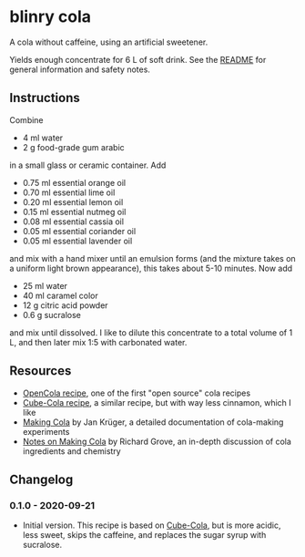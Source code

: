 # blinry cola

A cola without caffeine, using an artificial sweetener.

Yields enough concentrate for 6 L of soft drink. See the [README](README.md) for general information and safety notes.

## Instructions

Combine

- 4 ml water
- 2 g food-grade gum arabic

in a small glass or ceramic container. Add

- 0.75 ml essential orange oil
- 0.70 ml essential lime oil
- 0.20 ml essential lemon oil
- 0.15 ml essential nutmeg oil
- 0.08 ml essential cassia oil
- 0.05 ml essential coriander oil
- 0.05 ml essential lavender oil

and mix with a hand mixer until an emulsion forms (and the mixture takes on a uniform light brown appearance), this takes about 5-10 minutes. Now add

- 25 ml water
- 40 ml caramel color
- 12 g citric acid powder
- 0.6 g sucralose

and mix until dissolved. I like to dilute this concentrate to a total volume of 1 L, and then later mix 1:5 with carbonated water.

## Resources

- [OpenCola recipe](https://github.com/neuralsandwich/OpenCola/blob/master/OpenCola_soft_drink_recipe.pdf), one of the first "open source" cola recipes
- [Cube-Cola recipe](https://cube-cola.org/index.php?route=information/information&information_id=10), a similar recipe, but with way less cinnamon, which I like
- [Making Cola](https://jan-krueger.net/making-cola) by Jan Krüger, a detailed documentation of cola-making experiments
- [Notes on Making Cola](https://sparror.cubecinema.com/cube/cola/chemistry/index.htm) by Richard Grove, an in-depth discussion of cola ingredients and chemistry

## Changelog

### 0.1.0 - 2020-09-21

- Initial version. This recipe is based on [Cube-Cola](https://cube-cola.org/index.php?route=information/information&information_id=10), but is more acidic, less sweet, skips the caffeine, and replaces the sugar syrup with sucralose.
